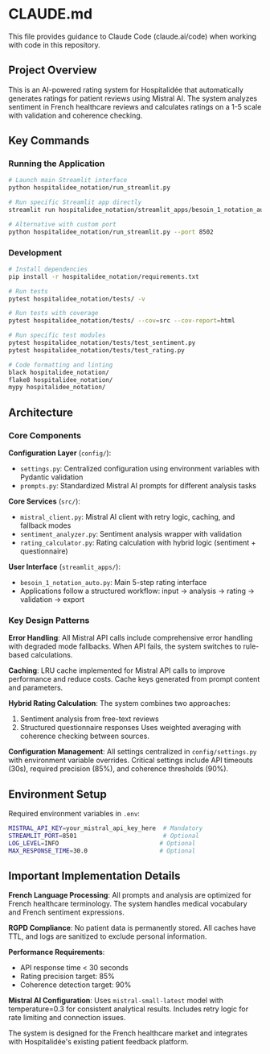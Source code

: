# CLAUDE.md

This file provides guidance to Claude Code (claude.ai/code) when working with code in this repository.

## Project Overview

This is an AI-powered rating system for Hospitalidée that automatically generates ratings for patient reviews using Mistral AI. The system analyzes sentiment in French healthcare reviews and calculates ratings on a 1-5 scale with validation and coherence checking.

## Key Commands

### Running the Application
```bash
# Launch main Streamlit interface
python hospitalidee_notation/run_streamlit.py

# Run specific Streamlit app directly
streamlit run hospitalidee_notation/streamlit_apps/besoin_1_notation_auto.py --server.port 8501

# Alternative with custom port
python hospitalidee_notation/run_streamlit.py --port 8502
```

### Development
```bash
# Install dependencies
pip install -r hospitalidee_notation/requirements.txt

# Run tests
pytest hospitalidee_notation/tests/ -v

# Run tests with coverage
pytest hospitalidee_notation/tests/ --cov=src --cov-report=html

# Run specific test modules
pytest hospitalidee_notation/tests/test_sentiment.py
pytest hospitalidee_notation/tests/test_rating.py

# Code formatting and linting
black hospitalidee_notation/
flake8 hospitalidee_notation/
mypy hospitalidee_notation/
```

## Architecture

### Core Components

**Configuration Layer** (`config/`):
- `settings.py`: Centralized configuration using environment variables with Pydantic validation
- `prompts.py`: Standardized Mistral AI prompts for different analysis tasks

**Core Services** (`src/`):
- `mistral_client.py`: Mistral AI client with retry logic, caching, and fallback modes
- `sentiment_analyzer.py`: Sentiment analysis wrapper with validation
- `rating_calculator.py`: Rating calculation with hybrid logic (sentiment + questionnaire)

**User Interface** (`streamlit_apps/`):
- `besoin_1_notation_auto.py`: Main 5-step rating interface
- Applications follow a structured workflow: input → analysis → rating → validation → export

### Key Design Patterns

**Error Handling**: All Mistral API calls include comprehensive error handling with degraded mode fallbacks. When API fails, the system switches to rule-based calculations.

**Caching**: LRU cache implemented for Mistral API calls to improve performance and reduce costs. Cache keys generated from prompt content and parameters.

**Hybrid Rating Calculation**: The system combines two approaches:
1. Sentiment analysis from free-text reviews
2. Structured questionnaire responses
Uses weighted averaging with coherence checking between sources.

**Configuration Management**: All settings centralized in `config/settings.py` with environment variable overrides. Critical settings include API timeouts (30s), required precision (85%), and coherence thresholds (90%).

## Environment Setup

Required environment variables in `.env`:
```bash
MISTRAL_API_KEY=your_mistral_api_key_here  # Mandatory
STREAMLIT_PORT=8501                        # Optional
LOG_LEVEL=INFO                            # Optional
MAX_RESPONSE_TIME=30.0                    # Optional
```

## Important Implementation Details

**French Language Processing**: All prompts and analysis are optimized for French healthcare terminology. The system handles medical vocabulary and French sentiment expressions.

**RGPD Compliance**: No patient data is permanently stored. All caches have TTL, and logs are sanitized to exclude personal information.

**Performance Requirements**: 
- API response time < 30 seconds
- Rating precision target: 85%
- Coherence detection target: 90%

**Mistral AI Configuration**: Uses `mistral-small-latest` model with temperature=0.3 for consistent analytical results. Includes retry logic for rate limiting and connection issues.

The system is designed for the French healthcare market and integrates with Hospitalidée's existing patient feedback platform.